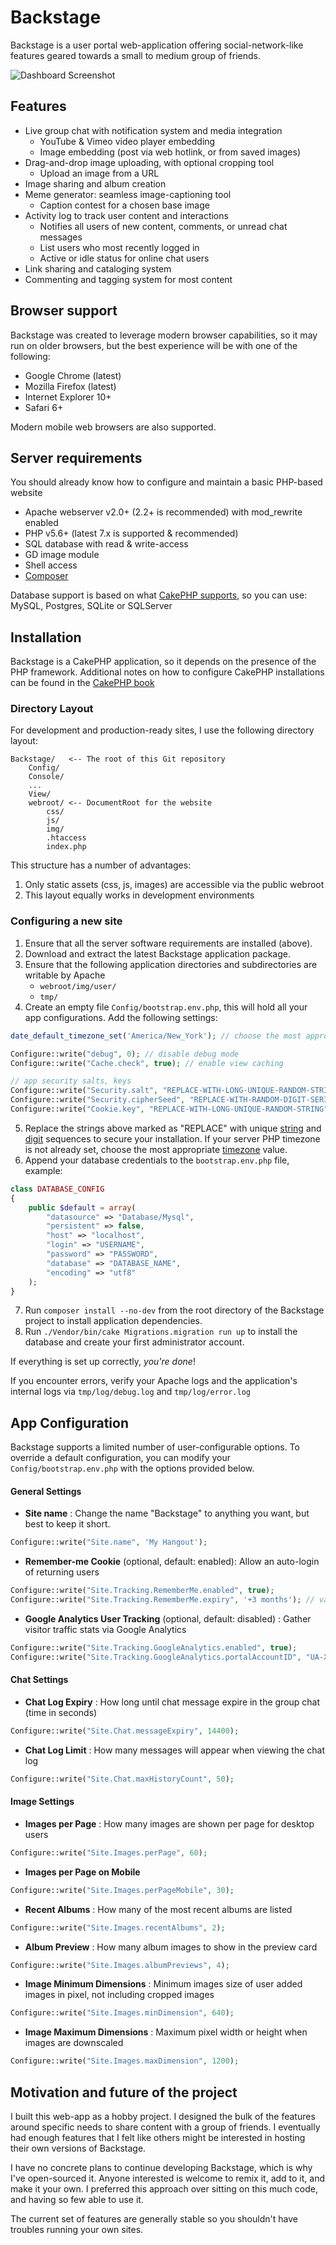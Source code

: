 # Backstage

Backstage is a user portal web-application offering social-network-like features geared towards a small to medium group of friends.

![Dashboard Screenshot](https://mcferno.com/content/media/backstage-social-network.jpg "Dashboard Screenshot")

## Features
* Live group chat with notification system and media integration
  * YouTube & Vimeo video player embedding
  * Image embedding (post via web hotlink, or from saved images)
* Drag-and-drop image uploading, with optional cropping tool
  * Upload an image from a URL
* Image sharing and album creation
* Meme generator: seamless image-captioning tool
  * Caption contest for a chosen base image
* Activity log to track user content and interactions
  * Notifies all users of new content, comments, or unread chat messages
  * List users who most recently logged in
  * Active or idle status for online chat users
* Link sharing and cataloging system
* Commenting and tagging system for most content

## Browser support

Backstage was created to leverage modern browser capabilities, so it may run on older browsers, but the best experience will be with one of the following:

* Google Chrome (latest)
* Mozilla Firefox (latest)
* Internet Explorer 10+
* Safari 6+

Modern mobile web browsers are also supported.

## Server requirements

You should already know how to configure and maintain a basic PHP-based website

* Apache webserver v2.0+ (2.2+ is recommended) with mod_rewrite enabled
* PHP v5.6+ (latest 7.x is supported & recommended)
* SQL database with read & write-access
* GD image module
* Shell access
* [Composer][ComposerInstallation]

Database support is based on what [CakePHP supports][CakePHPDataSources], so you can use: MySQL, Postgres, SQLite or SQLServer

## Installation

Backstage is a CakePHP application, so it depends on the presence of the PHP framework. Additional notes on how to configure CakePHP installations can be found in the [CakePHP book][CakePHPBookInstallation]

### Directory Layout

For development and production-ready sites, I use the following directory layout:
```text
Backstage/   <-- The root of this Git repository
	Config/
	Console/
	...
	View/
	webroot/ <-- DocumentRoot for the website
		css/
		js/
		img/
		.htaccess
		index.php
```
This structure has a number of advantages:

1. Only static assets (css, js, images) are accessible via the public webroot
2. This layout equally works in development environments

### Configuring a new site

1. Ensure that all the server software requirements are installed (above).
2. Download and extract the latest Backstage application package.
3. Ensure that the following application directories and subdirectories are writable by Apache
	* `webroot/img/user/`
	* `tmp/`
4. Create an empty file `Config/bootstrap.env.php`, this will hold all your app configurations. Add the following settings:
```php
date_default_timezone_set('America/New_York'); // choose the most appropriate value for your installation

Configure::write("debug", 0); // disable debug mode
Configure::write("Cache.check", true); // enable view caching

// app security salts, keys
Configure::write("Security.salt", "REPLACE-WITH-LONG-UNIQUE-RANDOM-STRING");
Configure::write("Security.cipherSeed", "REPLACE-WITH-RANDOM-DIGIT-SERIES"); // digits only
Configure::write("Cookie.key", "REPLACE-WITH-LONG-UNIQUE-RANDOM-STRING");
```

5. Replace the strings above marked as "REPLACE" with unique [string][RandomStrings] and [digit][RandomDigits] sequences to secure your installation. If your server PHP timezone is not already set, choose the most appropriate [timezone][PHPTimezones] value.
6. Append your database credentials to the `bootstrap.env.php` file, example:
```php
class DATABASE_CONFIG
{
	public $default = array(
		"datasource" => "Database/Mysql",
		"persistent" => false,
		"host" => "localhost",
		"login" => "USERNAME",
		"password" => "PASSWORD",
		"database" => "DATABASE_NAME",
		"encoding" => "utf8"
	);
}
```
7. Run `composer install --no-dev` from the root directory of the Backstage project to install application dependencies.
8. Run `./Vendor/bin/cake Migrations.migration run up` to install the database and create your first administrator account.

If everything is set up correctly, _you're done_!

If you encounter errors, verify your Apache logs and the application's internal logs via `tmp/log/debug.log` and `tmp/log/error.log`

## App Configuration

Backstage supports a limited number of user-configurable options. To override a default configuration, you can modify your `Config/bootstrap.env.php` with the options provided below.

#### General Settings

* **Site name** : Change the name "Backstage" to anything you want, but best to keep it short.
```php
Configure::write("Site.name", 'My Hangout');
```
* **Remember-me Cookie** (optional, default: enabled): Allow an auto-login of returning users
```php
Configure::write("Site.Tracking.RememberMe.enabled", true);
Configure::write("Site.Tracking.RememberMe.expiry", '+3 months'); // validity period since the last login
```
* **Google Analytics User Tracking** (optional, default: disabled) : Gather visitor traffic stats via Google Analytics
```php
Configure::write("Site.Tracking.GoogleAnalytics.enabled", true);
Configure::write("Site.Tracking.GoogleAnalytics.portalAccountID", "UA-XXXXXXXXX-1");
```

#### Chat Settings

* **Chat Log Expiry** : How long until chat message expire in the group chat (time in seconds)
```php
Configure::write("Site.Chat.messageExpiry", 14400);
```
* **Chat Log Limit** : How many messages will appear when viewing the chat log
```php
Configure::write("Site.Chat.maxHistoryCount", 50);
```

#### Image Settings

* **Images per Page** : How many images are shown per page for desktop users
```php
Configure::write("Site.Images.perPage", 60);
```
* **Images per Page on Mobile**
```php
Configure::write("Site.Images.perPageMobile", 30);
```
* **Recent Albums** : How many of the most recent albums are listed
```php
Configure::write("Site.Images.recentAlbums", 2);
```
* **Album Preview** : How many album images to show in the preview card
```php
Configure::write("Site.Images.albumPreviews", 4);
```
* **Image Minimum Dimensions** : Minimum images size of user added images in pixel, not including cropped images
```php
Configure::write("Site.Images.minDimension", 640);
```
* **Image Maximum Dimensions** : Maximum pixel width or height when images are downscaled
```php
Configure::write("Site.Images.maxDimension", 1200);
```

## Motivation and future of the project

I built this web-app as a hobby project. I designed the bulk of the features around specific needs to share content with a group of friends. I eventually had enough features that I felt like others might be interested in hosting their own versions of Backstage.

I have no concrete plans to continue developing Backstage, which is why I've open-sourced it. Anyone interested is welcome to remix it, add to it, and make it your own. I preferred this approach over sitting on this much code, and having so few able to use it.

The current set of features are generally stable so you shouldn't have troubles running your own sites.

[CakePHPBookInstallation]: http://book.cakephp.org/2.0/en/installation.html
[CakePHPDataSources]: http://book.cakephp.org/2.0/en/models/datasources.html
[RandomStrings]: https://api.wordpress.org/secret-key/1.1/salt/
[RandomDigits]: https://www.random.org/strings/?num=20&len=20&digits=on&unique=on&format=plain
[ComposerInstallation]: https://getcomposer.org/doc/00-intro.md
[PHPTimezones]: https://www.php.net/manual/en/timezones.php